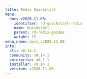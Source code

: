 ```yaml
---
title: Redis Quickstart
menu:
  docs_v2020.11.08:
    identifier: rd-quickstart-redis
    name: Quickstart
    parent: rd-redis-guides
    weight: 15
menu_name: docs_v2020.11.08
info:
  cli: v0.14.1
  community: v0.14.1
  enterprise: v0.1.1
  installer: v0.14.1
  version: v2020.11.08
---
```



